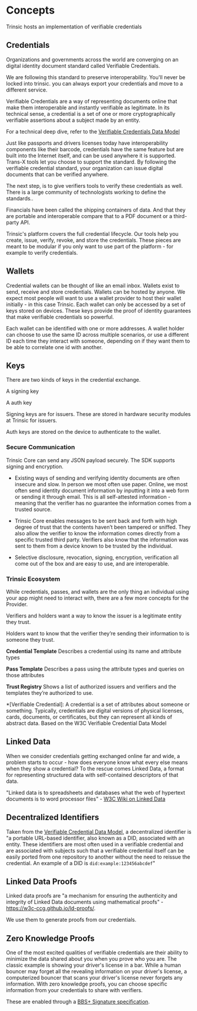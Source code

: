 # Concepts
Trinsic hosts an implementation of verifiable credentials

## Credentials
Organizations and governments across the world are converging on an digital identity document standard called Verifiable Credentials.

We are following this standard to preserve interoperability. You'll never be locked into trinsic. you can always export your credentials and move to a different service.

Verifiable Credentials are a way of representing documents online that make them interoperable and instantly verifiable as legitimate. In its technical sense, a credential is a set of one or more cryptographically verifiable assertions about a subject made by an entity.

For a technical deep dive, refer to the [Verifiable Credentials Data Model](https://w3c.github.io/vc-data-model)


Just like passports and drivers licenses today have interoperability components like their barcode, credentials have the same feature but are built into the Internet itself, and can be used anywhere it is supported. Trans-X tools let you choose to support the standard. By following the verifiable credential standard, your organization can issue digital documents that can be verified anywhere.

The next step, is to give verifiers tools to verify these credentials as well. There is a large community of technologists working to define the standards..

Financials have been called the shipping containers of data. And that they are portable and interoperable compare that to a PDF document or a third-party API.

Trinsic's platform covers the full credential lifecycle. Our tools help you create, issue, verify, revoke, and store the credentials. These pieces are meant to be modular if you only want to use part of the platform - for example to verify credentials.

## Wallets
Credential wallets can be thought of like an email inbox. Wallets exist to send, receive and store credentials. Wallets can be hosted by anyone. We expect most people will want to use a wallet provider to host their wallet initially - in this case Trinsic. Each wallet can only be accessed by a set of keys stored on devices. These keys provide the proof of identity guarantees that make verifiable credentials so powerful.

Each wallet can be identified with one or more addresses. A wallet holder can choose to use the same ID across multiple scenarios, or use a different ID each time they interact with someone, depending on if they want them to be able to correlate one id with another.

## Keys
There are two kinds of keys in the credential exchange.

A signing key

A auth key

Signing keys are for issuers. These are stored in hardware security modules at Trinsic for issuers.

Auth keys are stored on the device to authenticate to the wallet.


### Secure Communication

Trinsic Core can send any JSON payload securely. The SDK supports signing and encryption.

- Existing ways of sending and verifying identity documents are often insecure and slow. In person we most often use paper. Online, we most often send identity document information by inputting it into a web form or sending it through email. This is all self-attested information - meaning that the verifier has no guarantee the information comes from a trusted source.

- Trinsic Core enables messages to be sent back and forth with high degree of trust that the contents haven’t been tampered or sniffed. They also allow the verifier to know the information comes directly from a specific trusted third party. Verifiers also know that the information was sent to them from a device known to be trusted by the individual.

- Selective disclosure, revocation, signing, encryption, verification all come out of the box and are easy to use, and are interoperable.
### Trinsic Ecosystem

While credentials, passes, and wallets are the only thing an individual using your app might need to interact with, there are a few more concepts for the Provider.

Verifiers and holders want a way to know the issuer is a legitimate entity they trust.

Holders want to know that the verifier they’re sending their information to is someone they trust.

**Credential Template** Describes a credential using its name and attribute types

**Pass Template** Describes a pass using the attribute types and queries on those attributes

**Trust Registry** Shows a list of authorized issuers and verifiers and the templates they’re authorized to use.

*[Verifiable Credential]: A credential is a set of attributes about someone or something. Typically, credentials are digital versions of physical licenses, cards, documents, or certificates, but they can represent all kinds of abstract data. Based on the W3C Verifiable Credential Data Model

## Linked Data
When we consider credentials getting exchanged online far and wide, a problem starts to occur - how does everyone know what every else means when they show a credential? To the rescue comes Linked Data, a format for representing structured data with self-contained descriptors of that data.

"Linked data is to spreadsheets and databases what the web of hypertext documents is to word processor files" - [W3C Wiki on Linked Data](https://www.w3.org/wiki/LinkedData)

## Decentralized Identifiers
Taken from the [Verifiable Credential Data Model](https://w3c.github.io/vc-data-model/#dfn-decentralized-identifiers), a decentralized identifier is "a portable URL-based identifier, also known as a DID, associated with an entity. These identifiers are most often used in a verifiable credential and are associated with subjects such that a verifiable credential itself can be easily ported from one repository to another without the need to reissue the credential. An example of a DID is `did:example:123456abcdef`"

## Linked Data Proofs
Linked data proofs are "a mechanism for ensuring the authenticity and integrity of Linked Data documents using mathematical proofs" - https://w3c-ccg.github.io/ld-proofs/.

We use them to generate proofs from our credentials.

## Zero Knowledge Proofs
One of the most excited qualities of verifiable credentials are their ability to minimize the data shared about you when you prove who you are. The classic example is showing your driver's license in a bar. While a human bouncer may forget all the revealing information on your driver's license, a computerized bouncer that scans your driver's license never forgets any information. With zero knowledge proofs, you can choose specific information from your credentials to share with verifiers.

These are enabled through a [BBS+ Signature specification](https://w3c-ccg.github.io/ldp-bbs2020/).

